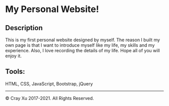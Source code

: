 # My Personal Website!
## Description
This is my first personal website designed by myself. The reason I built my own page is that I want to introduce myself like my life, my skills and my experience. Also, I love recording the details of my life. Hope all of you will enjoy it. 

## Tools: 
HTML, CSS, JavaScript, Bootstrap, jQuery

---
© Cray Xu 2017-2021. All Rights Reserved.
